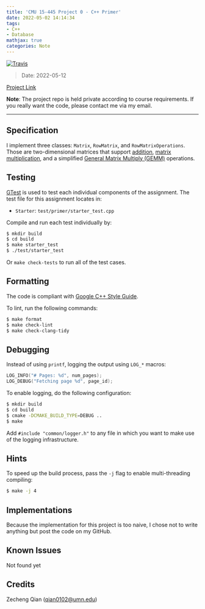 ```yaml
---
title: 'CMU 15-445 Project 0 - C++ Primer'
date: 2022-05-02 14:14:34
tags:
- C++
- Database
mathjax: true
categories: Note
---
```


<!--more-->

[![Travis](https://img.shields.io/badge/language-C++-green.svg)]()

>   Date: 2022-05-12

[Project Link](https://github.com/Aden-Q/CMU-15-445/tree/main/projects/project0)

**Note**: The project repo is held private according to course requirements. If you really want the code, please contact me via my email.

----

## Specification

I implement three classes: `Matrix`, `RowMatrix`, and `RowMatrixOperations`. Those are two-dimensional matrices that support <u>addition</u>, <u>matrix multiplication</u>, and a simplified <u>General Matrix Multiply (GEMM)</u> operations.

## Testing

[GTest](https://github.com/google/googletest) is used to test each individual components of the assignment. The test file for this assignment locates in:

+   `Starter`: `test/primer/starter_test.cpp`

Compile and run each test individually by:

```bash
$ mkdir build
$ cd build
$ make starter_test
$ ./test/starter_test
```

Or `make check-tests` to run all of the test cases.

## Formatting

The code is compliant with [Google C++ Style Guide](https://google.github.io/styleguide/cppguide.html).

To lint, run the following commands:

```bash
$ make format
$ make check-lint
$ make check-clang-tidy
```

## Debugging

Instead of using `printf`, logging the output using `LOG_*` macros:

```c++
LOG_INFO("# Pages: %d", num_pages);
LOG_DEBUG("Fetching page %d", page_id);
```

To enable logging, do the following configuration:

```bash
$ mkdir build
$ cd build
$ cmake -DCMAKE_BUILD_TYPE=DEBUG ..
$ make
```

Add `#include "common/logger.h"` to any file in which you want to make use of the logging infrastructure.

## Hints

To speed up the build process, pass the `-j` flag to enable multi-threading compiling:

```bash
$ make -j 4
```

## Implementations

Because the implementation for this project is too naive, I chose not to write anything but post the code on my GitHub.

## Known Issues

Not found yet

## Credits

Zecheng Qian (qian0102@umn.edu)
